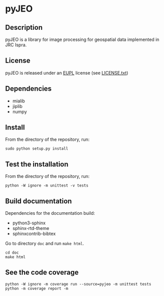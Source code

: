 # pyJEO

## Description

pyJEO is a library for image processing for geospatial data implemented in
JRC Ispra.

## License

pyJEO is released under an
[EUPL](https://joinup.ec.europa.eu/collection/eupl) license (see
[LICENSE.txt](LICENSE.txt))

## Dependencies

* mialib
* jiplib
* numpy

## Install

From the directory of the repository, run:

```
sudo python setup.py install
```

## Test the installation

From the directory of the repository, run:

```
python -W ignore -m unittest -v tests
```

## Build documentation

Dependencies for the documentation build:

* python3-sphinx
* sphinx-rtd-theme
* sphinxcontrib-bibtex

Go to directory `doc` and run `make html`.

```
cd doc
make html
```

## See the code coverage

```
python -W ignore -m coverage run --source=pyjeo -m unittest tests
python -m coverage report -m
```
